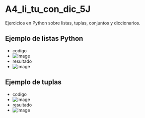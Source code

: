 # A4_li_tu_con_dic_5J
Ejercicios en Python sobre listas, tuplas, conjuntos y diccionarios.
## Ejemplo de listas Python
- codigo
- ![image](https://github.com/user-attachments/assets/7cebee78-2d50-4466-80e2-cc2b31161834)
- resultado
- ![image](https://github.com/user-attachments/assets/ae10557f-3dce-464e-9721-9cd9d4e1e5f7)
## Ejemplo de tuplas
- codigo
- ![image](https://github.com/user-attachments/assets/7efe4ecb-e6bb-4ea6-9c60-bc2b2f92cee3)
- resultado
- ![image](https://github.com/user-attachments/assets/6f8ceb14-2a10-4fb7-bba5-6fdb9d602e6a)

